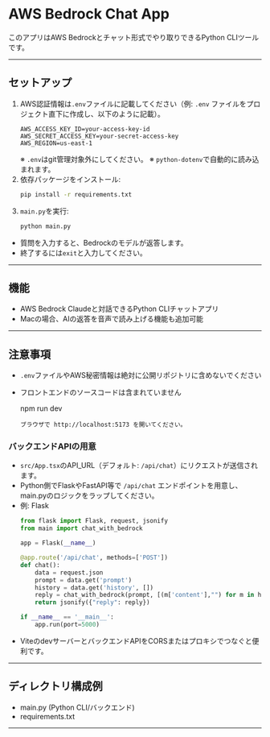 # AWS Bedrock Chat App

このアプリはAWS Bedrockとチャット形式でやり取りできるPython CLIツールです。

---

## セットアップ

1. AWS認証情報は`.env`ファイルに記載してください（例: `.env` ファイルをプロジェクト直下に作成し、以下のように記載）。
   ```env
   AWS_ACCESS_KEY_ID=your-access-key-id
   AWS_SECRET_ACCESS_KEY=your-secret-access-key
   AWS_REGION=us-east-1
   ```
   ※ `.env`はgit管理対象外にしてください。
   ※ `python-dotenv`で自動的に読み込まれます。
2. 依存パッケージをインストール:
   ```sh
   pip install -r requirements.txt
   ```
3. `main.py`を実行:
   ```sh
   python main.py
   ```

- 質問を入力すると、Bedrockのモデルが返答します。
- 終了するには`exit`と入力してください。

---

## 機能
- AWS Bedrock Claudeと対話できるPython CLIチャットアプリ
- Macの場合、AIの返答を音声で読み上げる機能も追加可能

---

## 注意事項
- `.env`ファイルやAWS秘密情報は絶対に公開リポジトリに含めないでください
- フロントエンドのソースコードは含まれていません

   npm run dev
   ```
   ブラウザで http://localhost:5173 を開いてください。

### バックエンドAPIの用意
- `src/App.tsx`のAPI_URL（デフォルト: `/api/chat`）にリクエストが送信されます。
- Python側でFlaskやFastAPI等で `/api/chat` エンドポイントを用意し、main.pyのロジックをラップしてください。
- 例: Flask
   ```python
   from flask import Flask, request, jsonify
   from main import chat_with_bedrock

   app = Flask(__name__)

   @app.route('/api/chat', methods=['POST'])
   def chat():
       data = request.json
       prompt = data.get('prompt')
       history = data.get('history', [])
       reply = chat_with_bedrock(prompt, [(m['content'],"") for m in history if m['role']=="user"])
       return jsonify({"reply": reply})

   if __name__ == '__main__':
       app.run(port=5000)
   ```
- ViteのdevサーバーとバックエンドAPIをCORSまたはプロキシでつなぐと便利です。

---

## ディレクトリ構成例

- main.py (Python CLI/バックエンド)
- requirements.txt

---